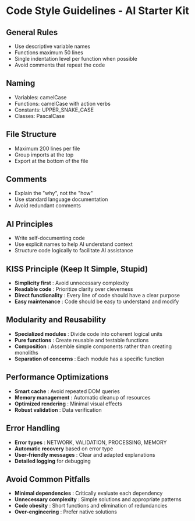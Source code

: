 # Code Style Guidelines - AI Starter Kit

## General Rules
- Use descriptive variable names
- Functions maximum 50 lines
- Single indentation level per function when possible
- Avoid comments that repeat the code

## Naming
- Variables: camelCase
- Functions: camelCase with action verbs
- Constants: UPPER_SNAKE_CASE
- Classes: PascalCase

## File Structure
- Maximum 200 lines per file
- Group imports at the top
- Export at the bottom of the file

## Comments
- Explain the "why", not the "how"
- Use standard language documentation
- Avoid redundant comments

## AI Principles
- Write self-documenting code
- Use explicit names to help AI understand context
- Structure code logically to facilitate AI assistance

## KISS Principle (Keep It Simple, Stupid)
- **Simplicity first** : Avoid unnecessary complexity
- **Readable code** : Prioritize clarity over cleverness
- **Direct functionality** : Every line of code should have a clear purpose
- **Easy maintenance** : Code should be easy to understand and modify

## Modularity and Reusability
- **Specialized modules** : Divide code into coherent logical units
- **Pure functions** : Create reusable and testable functions
- **Composition** : Assemble simple components rather than creating monoliths
- **Separation of concerns** : Each module has a specific function

## Performance Optimizations
- **Smart cache** : Avoid repeated DOM queries
- **Memory management** : Automatic cleanup of resources
- **Optimized rendering** : Minimal visual effects
- **Robust validation** : Data verification

## Error Handling
- **Error types** : NETWORK, VALIDATION, PROCESSING, MEMORY
- **Automatic recovery** based on error type
- **User-friendly messages** : Clear and adapted explanations
- **Detailed logging** for debugging

## Avoid Common Pitfalls
- **Minimal dependencies** : Critically evaluate each dependency
- **Unnecessary complexity** : Simple solutions and appropriate patterns
- **Code obesity** : Short functions and elimination of redundancies
- **Over-engineering** : Prefer native solutions
